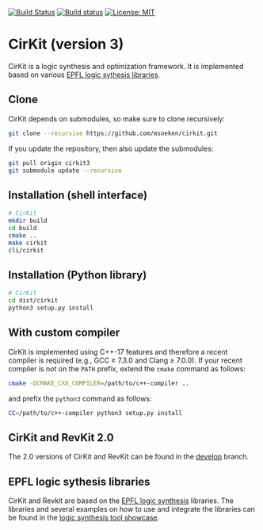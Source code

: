 [![Build Status](https://travis-ci.org/msoeken/cirkit.svg?branch=cirkit3)](https://travis-ci.org/msoeken/cirkit)
[![Build status](https://ci.appveyor.com/api/projects/status/201o4wdh0gmb56et?svg=true)](https://ci.appveyor.com/project/msoeken/cirkit)
[![License: MIT](https://img.shields.io/badge/License-MIT-yellow.svg)](https://opensource.org/licenses/MIT)

# CirKit (version 3)

CirKit is a logic synthesis and optimization framework.  It is
implemented based on various [EPFL logic sythesis libraries](https://github.com/lsils/lstools-showcase).

## Clone

CirKit depends on submodules, so make sure to clone recursively:

```bash
git clone --recursive https://github.com/msoeken/cirkit.git
```

If you update the repository, then also update the submodules:

```bash
git pull origin cirkit3
git submodule update --recursive
```

## Installation (shell interface)

```bash
# CirKit
mkdir build
cd build
cmake ..
make cirkit
cli/cirkit
```

## Installation (Python library)

```bash
# CirKit
cd dist/cirkit
python3 setup.py install
```

## With custom compiler

CirKit is implemented using C++-17 features and therefore a recent compiler is
required (e.g., GCC ≥ 7.3.0 and Clang ≥ 7.0.0).  If your recent compiler is not
on the `PATH` prefix, extend the `cmake` command as follows:

```bash
cmake -DCMAKE_CXX_COMPILER=/path/to/c++-compiler ..
```

and prefix the `python3` command as follows:

```bash
CC=/path/to/c++-compiler python3 setup.py install
```

## CirKit and RevKit 2.0

The 2.0 versions of CirKit and RevKit can be found
in the [develop](https://github.com/msoeken/cirkit/tree/develop/) branch.


## EPFL logic sythesis libraries

CirKit and Revkit are based on the [EPFL logic synthesis](https://lsi.epfl.ch/page-138455-en.html) libraries.  The libraries and several examples on how to use and integrate the libraries can be found in the [logic synthesis tool showcase](https://github.com/lsils/lstools-showcase).


